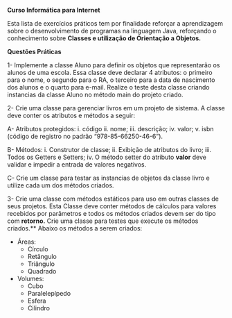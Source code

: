 
**Curso Informática para Internet**

Esta  lista  de  exercícios  práticos  tem  por  finalidade  reforçar  a aprendizagem  sobre  o  desenvolvimento  de  programas  na  linguagem Java,  reforçando  o  conhecimento  sobre  **Classes  e  utilização  de Orientação a Objetos.**

**Questões Práticas**

1- Implemente a classe Aluno para definir os objetos que representarão os alunos de uma escola. Essa classe deve declarar 4 atributos: o primeiro para o nome, o segundo para o RA, o terceiro para a data de nascimento dos alunos e o quarto para e-mail. Realize o teste desta classe criando instancias da classe Aluno no método main do projeto criado.

2- Crie uma classe para gerenciar livros em um projeto de sistema. A classe deve conter os atributos e métodos a seguir:

A- Atributos protegidos:
   i. código
   ii. nome;
   iii. descrição;
   iv. valor;
   v. isbn (código de registro no padrão “978-85-66250-46-6”).
   
B- Métodos:
   i. Construtor de classe;
   ii. Exibição de atributos do livro;
   iii. Todos os Getters e Setters;
   iv. O método setter do atributo **valor** deve validar e impedir a entrada de valores negativos.
   
C- Crie um classe para testar as instancias de objetos da classe livro e utilize cada um dos métodos criados.


3- Crie uma classe com métodos estáticos para uso em outras classes de seus projetos. Esta Classe deve conter métodos de cálculos para valores recebidos por parâmetros e todos os métodos criados devem ser do tipo com **retorno.** Crie uma classe para testes que execute os métodos criados.** Abaixo os métodos a serem criados:
- Áreas:
  - Círculo
  - Retângulo
  - Triângulo
  - Quadrado
- Volumes:
  - Cubo
  - Paralelepípedo
  - Esfera
  - Cilindro

